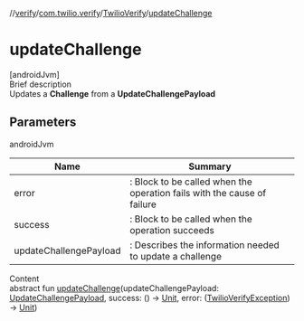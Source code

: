 //[verify](../../index.md)/[com.twilio.verify](../index.md)/[TwilioVerify](index.md)/[updateChallenge](update-challenge.md)



# updateChallenge  
[androidJvm]  
Brief description  
Updates a **Challenge** from a **UpdateChallengePayload**  
  


## Parameters  
  
androidJvm  
  
|  Name|  Summary| 
|---|---|
| error| : Block to be called when the operation fails with the cause of failure
| success| : Block to be called when the operation succeeds
| updateChallengePayload| : Describes the information needed to update a challenge
  
  
Content  
abstract fun [updateChallenge](update-challenge.md)(updateChallengePayload: [UpdateChallengePayload](../../com.twilio.verify.models/-update-challenge-payload/index.md), success: () -> [Unit](https://kotlinlang.org/api/latest/jvm/stdlib/kotlin/-unit/index.html), error: ([TwilioVerifyException](../-twilio-verify-exception/index.md)) -> [Unit](https://kotlinlang.org/api/latest/jvm/stdlib/kotlin/-unit/index.html))  



